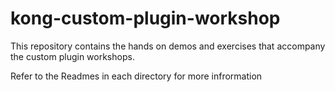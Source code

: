 # kong-custom-plugin-workshop

This repository contains the hands on demos and exercises that accompany the custom plugin workshops. 

Refer to the Readmes in each directory for more infrormation
